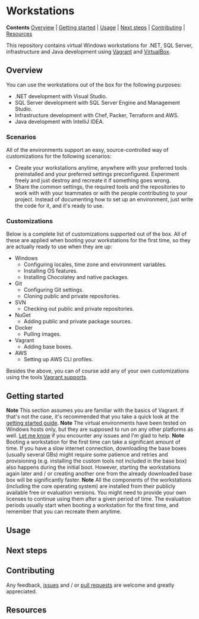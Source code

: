 # Workstations

**Contents** [Overview] | [Getting started] | [Usage] | [Next steps] | [Contributing] | [Resources]

This repository contains virtual Windows workstations for .NET, SQL Server, infrastructure and Java development using [Vagrant] and [VirtualBox].

[Vagrant]: https://www.vagrantup.com/
[VirtualBox]: https://www.virtualbox.org/

## Overview

You can use the workstations out of the box for the following purposes:

* .NET development with Visual Studio.
* SQL Server development with SQL Server Engine and Management Studio.
* Infrastructure development with Chef, Packer, Terraform and AWS.
* Java development with IntelliJ IDEA.

[Overview]: #overview

### Scenarios

All of the environments support an easy, source-controlled way of customizations for the following scenarios:

* Create your workstations anytime, anywhere with your preferred tools preinstalled and your preferred settings preconfigured. Experiment freely and just destroy and recreate it if something goes wrong.
* Share the common settings, the required tools and the repositories to work with with your teammates or with the people contributing to your project. Instead of documenting how to set up an environment, just write the code for it, and it's ready to use.

### Customizations

Below is a complete list of customizations supported out of the box. All of these are applied when booting your workstations for the first time, so they are actually ready to use when they are up:

* Windows
  * Configuring locales, time zone and environment variables.
  * Installing OS features.
  * Installing Chocolatey and native packages.
* Git
  * Configuring Git settings.
  * Cloning public and private repositories.
* SVN
  * Checking out public and private repositories.
* NuGet
  * Adding public and private package sources.
* Docker
  * Pulling images.
* Vagrant
  * Adding base boxes.
* AWS
  * Setting up AWS CLI profiles.

Besides the above, you can of course add any of your own customizations using the tools [Vagrant supports][VagrantProvisioning].

[VagrantProvisioning]: https://www.vagrantup.com/docs/provisioning/

## Getting started

**Note** This section assumes you are familiar with the basics of Vagrant. If that's not the case, it's recommended that you take a quick look at the [getting started guide][VagrantGettingStarted].
**Note** The virtual environments have been tested on Windows hosts only, but they are supposed to run on any other platforms as well. [Let me know][Contributing] if you encounter any issues and I'm glad to help.
**Note** Booting a workstation for the first time can take a significant amount of time. If you have a slow internet connection, downloading the base boxes (usually several GBs) might require some patience and retries and provisioning (e.g. installing the custom tools not included in the base box) also happens during the initial boot. However, starting the workstations again later and / or creating another one from the already downloaded base box will be significantly faster.
**Note** All the components of the workstations (including the core operating system) are installed from their publicly available free or evaluation versions. You might need to provide your own licenses to continue using them after a given period of time. The evaluation periods usually start when booting a workstation for the first time, and remember that you can recreate them anytime.

[Getting started]: #getting-started
[VagrantGettingStarted]: https://www.vagrantup.com/intro/getting-started/index.html

## Usage

[Usage]: #usage

## Next steps

[Next steps]: #next-steps

## Contributing

Any feedback, [issues] and / or [pull requests] are welcome and greatly appreciated.

[Contributing]: #contributing
[Issues]: https://github.com/gusztavvargadr/workstations/issues
[Pull requests]: https://github.com/gusztavvargadr/workstations/pulls

## Resources

[Resources]: #resources

<!--
TODO: install
TODO: home var
TODO: reference packer boxes
-->
